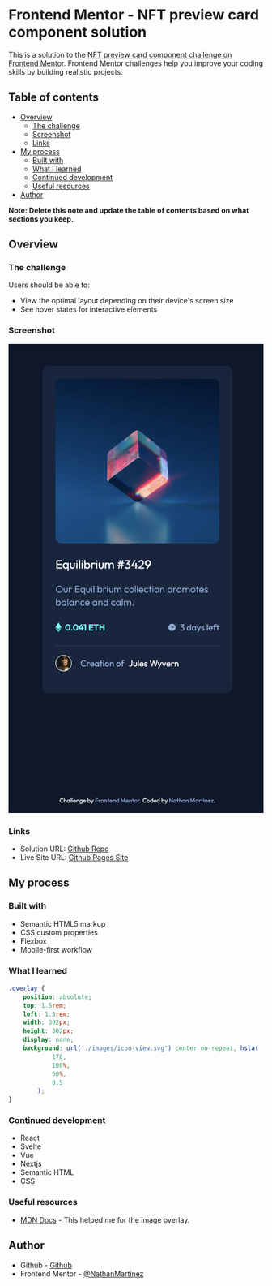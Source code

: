 # Frontend Mentor - NFT preview card component solution

This is a solution to the [NFT preview card component challenge on Frontend Mentor](https://www.frontendmentor.io/challenges/nft-preview-card-component-SbdUL_w0U). Frontend Mentor challenges help you improve your coding skills by building realistic projects.

## Table of contents

- [Overview](#overview)
  - [The challenge](#the-challenge)
  - [Screenshot](#screenshot)
  - [Links](#links)
- [My process](#my-process)
  - [Built with](#built-with)
  - [What I learned](#what-i-learned)
  - [Continued development](#continued-development)
  - [Useful resources](#useful-resources)
- [Author](#author)

**Note: Delete this note and update the table of contents based on what sections you keep.**

## Overview

### The challenge

Users should be able to:

- View the optimal layout depending on their device's screen size
- See hover states for interactive elements

### Screenshot

![Mobile](./images/Screen%20Shot%202023-01-21%20at%209.43.35%20PM.png)

### Links

- Solution URL: [Github Repo](https://github.com/NathanMartinez/fm_nft_preview_card_component)
- Live Site URL: [Github Pages Site](https://your-live-site-url.com)

## My process

### Built with

- Semantic HTML5 markup
- CSS custom properties
- Flexbox
- Mobile-first workflow

### What I learned

```css
.overlay {
	position: absolute;
	top: 1.5rem;
	left: 1.5rem;
	width: 302px;
	height: 302px;
	display: none;
	background: url('./images/icon-view.svg') center no-repeat, hsla(
			178,
			100%,
			50%,
			0.5
		);
}
```

### Continued development

- React
- Svelte
- Vue
- Nextjs
- Semantic HTML
- CSS

### Useful resources

- [MDN Docs](https://developer.mozilla.org/en-US/docs/Web/CSS/background) - This helped me for the image overlay.

## Author

- Github - [Github](https://github.com/NathanMartinez)
- Frontend Mentor - [@NathanMartinez](https://www.frontendmentor.io/profile/NathanMartinez)

